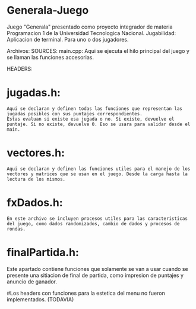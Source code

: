 # Generala-Juego
Juego "Generala" presentado como proyecto integrador de materia Programacion 1 de la Universidad Tecnologica Nacional.
Jugabilidad: Aplicacion de terminal.
Para uno o dos jugadores.

Archivos:
SOURCES:
  main.cpp:
    Aqui se ejecuta el hilo principal del juego y se llaman las funciones accesorias.
    
HEADERS:
  # jugadas.h:
    Aqui se declaran y definen todas las funciones que representan las jugadas posibles con sus puntajes correspondientes.
    Estas evaluan si existe esa jugada o no. Si existe, devuelve el puntaje. Si no existe, devuelve 0. Eso se usara para validar desde el main.

  # vectores.h:
    Aqui se declaran y definen las funciones utiles para el manejo de los vectores y matrices que se usan en el juego. Desde la carga hasta la lectura de los mismos.

  # fxDados.h:
    En este archivo se incluyen procesos utiles para las caracteristicas del juego, como dados randomizados, cambio de dados y procesos de rondas.

  # finalPartida.h:
   Este apartado contiene funciones que solamente se van a usar cuando se presente una sitiacion de final de partida, como impresion de puntajes y anuncio de ganador.
   
   #Los headers con funciones para la estetica del menu no fueron implementados. (TODAVIA)

